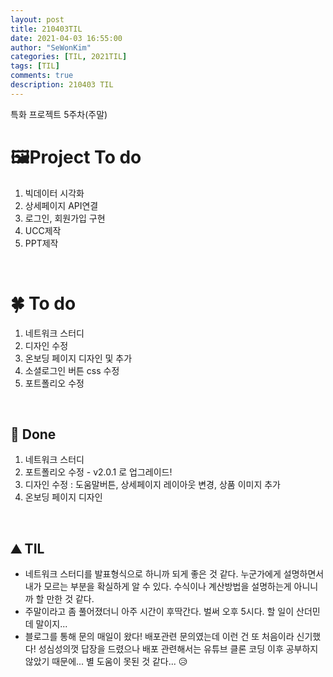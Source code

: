 ```yaml
---
layout: post
title: 210403TIL 
date: 2021-04-03 16:55:00
author: "SeWonKim"
categories: [TIL, 2021TIL]
tags: [TIL]
comments: true
description: 210403 TIL
---
```


특화 프로젝트 5주차(주말)

# 🖼Project To do

1. 빅데이터 시각화
2. 상세페이지 API연결
3. 로그인, 회원가입 구현
4. UCC제작
5. PPT제작

&nbsp;
&nbsp;

# 🍀 To do

1. 네트워크 스터디
2. 디자인 수정
3. 온보딩 페이지 디자인 및 추가
4. 소셜로그인 버튼 css 수정
5. 포트폴리오 수정
   
&nbsp;
&nbsp;

## 🌳 Done

1. 네트워크 스터디
2. 포트폴리오 수정 - v2.0.1 로 업그레이드!
3. 디자인 수정 : 도움말버튼, 상세페이지 레이아웃 변경, 상품 이미지 추가
4. 온보딩 페이지 디자인

&nbsp;
&nbsp;

## ⛰️ TIL

- 네트워크 스터디를 발표형식으로 하니까 되게 좋은 것 같다. 누군가에게 설명하면서 내가 모르는 부분을 확실하게 알 수 있다. 수식이나 계산방법을 설명하는게 아니니까 할 만한 것 같다.
- 주말이라고 좀 풀어졌더니 아주 시간이 후딱간다. 벌써 오후 5시다. 할 일이 산더민데 말이지...
- 블로그를 통해 문의 매일이 왔다! 배포관련 문의였는데 이런 건 또 처음이라 신기했다! 성심성의껏 답장을 드렸으나 배포 관련해서는 유튜브 클론 코딩 이후 공부하지 않았기 때문에... 별 도움이 못된 것 같다... 😥
